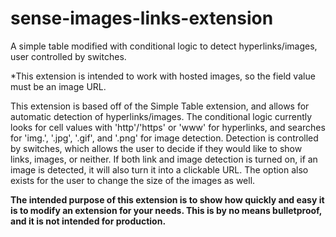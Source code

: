 # sense-images-links-extension
A simple table modified with conditional logic to detect hyperlinks/images, user controlled by switches.

*This extension is intended to work with hosted images, so the field value must be an image URL.

This extension is based off of the Simple Table extension, and allows for automatic detection of hyperlinks/images. The conditional logic currently looks for cell values with 'http'/'https' or 'www' for hyperlinks, and searches for 'img.', '.jpg', '.gif', and '.png' for image detection. Detection is controlled by switches, which allows the user to decide if they would like to show links, images, or neither. If both link and image detection is turned on, if an image is detected, it will also turn it into a clickable URL. The option also exists for the user to change the size of the images as well.


**The intended purpose of this extension is to show how quickly and easy it is to modify an extension for your needs. This is by no means bulletproof, and it is not intended for production.**
